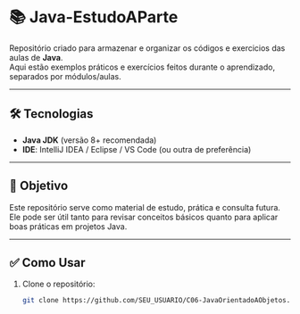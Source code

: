 # 📚 Java-EstudoAParte

Repositório criado para armazenar e organizar os códigos e exercicios das aulas de **Java**.  
Aqui estão exemplos práticos e exercícios feitos durante o aprendizado, separados por módulos/aulas.

---

## 🛠 Tecnologias

- **Java JDK** (versão 8+ recomendada)  
- **IDE**: IntelliJ IDEA / Eclipse / VS Code (ou outra de preferência)  

---

## 📌 Objetivo

Este repositório serve como material de estudo, prática e consulta futura.  
Ele pode ser útil tanto para revisar conceitos básicos quanto para aplicar boas práticas em projetos Java.

---

## ✅ Como Usar

1. Clone o repositório:
   ```bash
   git clone https://github.com/SEU_USUARIO/C06-JavaOrientadoAObjetos.git
